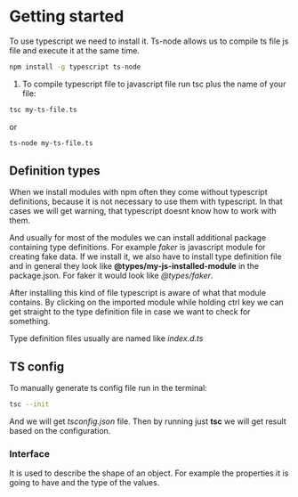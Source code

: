 # Getting started

To use typescript we need to install it. Ts-node allows us to compile ts file js file and execute it at the same time.

```bash
npm install -g typescript ts-node
```

1. To compile typescript file to javascript file run tsc plus the name of your file:

```bash
tsc my-ts-file.ts
```

or

```bash
ts-node my-ts-file.ts
```

## Definition types

When we install modules with npm often they come without typescript definitions, because it is not necessary to use them with typescript. In that cases we will get warning, that typescript doesnt know how to work with them.

And usually for most of the modules we can install additional package containing type definitions. For example _faker_ is javascript module for creating fake data. If we install it, we also have to install type definition file and in general they look like **@types/my-js-installed-module** in the package.json. For faker it would look like _@types/faker_.

After installing this kind of file typescript is aware of what that module contains. By clicking on the imported module while holding ctrl key we can get straight to the type definition file in case we want to check for something.

Type definition files usually are named like _index.d.ts_

## TS config

To manually generate ts config file run in the terminal:

```bash
tsc --init
```

And we will get _tsconfig.json_ file. Then by running just **tsc** we will get result based on the configuration.

### Interface

It is used to describe the shape of an object. For example the properties it is going to have and the type of the values.

